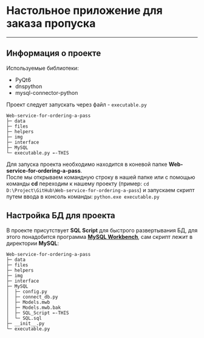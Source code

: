 # Настольное приложение для заказа пропуска
___
## Информация о проекте
Используемые библиотеки:
- PyQt6
- dnspython
- mysql-connector-python

Проект следует запускать через файл - `executable.py`
```
Web-service-for-ordering-a-pass
├─ data
├─ files
├─ helpers
├─ img
├─ interface
├─ MySQL
└─ executable.py ←-THIS
```
Для запуска проекта необходимо находится в коневой папке **Web-service-for-ordering-a-pass**.</br>
После мы открываем командную строку в нашей папке или с помощью команды **cd** переходим к нашему проекту (пример: `cd D:\Project\GitHub\Web-service-for-ordering-a-pass`) и запускаем скрипт путем ввода в консоль команды: `python.exe executable.py`

## Настройка БД для проекта
В проекте присутствует **SQL Script** для быстрого развертывания БД, для этого понадобится программа [**MySQL Workbench**](https://www.mysql.com/products/workbench/), сам скрипт лежит в директории **MySQL**:
```
Web-service-for-ordering-a-pass
├─ data
├─ files
├─ helpers
├─ img
├─ interface
├─ MySQL
│  ├─ config.py
│  ├─ connect_db.py
│  ├─ Models.mwb
│  ├─ Models.mwb.bak
│  ├─ SQL_Script ←-THIS
│  └─ SQL.sql
├─ __init__.py
└─ executable.py
```